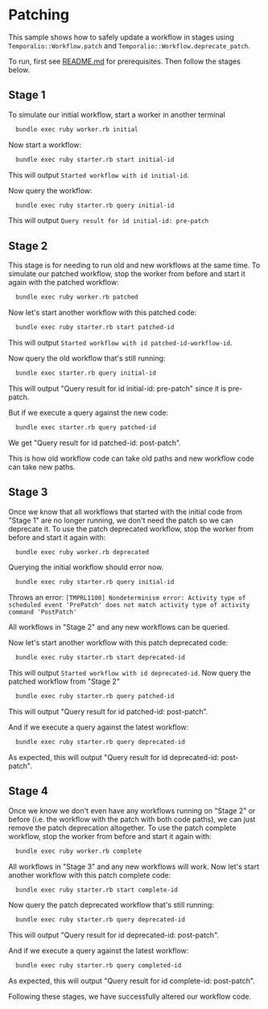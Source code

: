 # Patching

This sample shows how to safely update a workflow in stages using `Temporalio::Workflow.patch` and `Temporalio::Workflow.deprecate_patch`.

To run, first see [README.md](../README.md) for prerequisites. Then follow the stages below.

## Stage 1

To simulate our initial workflow, start a worker in another terminal

```bash
  bundle exec ruby worker.rb initial
```

Now start a workflow:

```bash
  bundle exec ruby starter.rb start initial-id
```

This will output `Started workflow with id initial-id`.

Now query the workflow:

```bash
  bundle exec ruby starter.rb query initial-id
```

This will output `Query result for id initial-id: pre-patch`

## Stage 2

This stage is for needing to run old and new workflows at the same time.
To simulate our patched workflow, stop the worker from before and start it again with the patched workflow:

```bash
  bundle exec ruby worker.rb patched
```

Now let's start another workflow with this patched code:

```bash
  bundle exec ruby starter.rb start patched-id
```

This will output `Started workflow with id patched-id-workflow-id`.

Now query the old workflow that's still running:

```bash
  bundle exec starter.rb query initial-id
```

This will output "Query result for id initial-id: pre-patch" since it is pre-patch.

But if we execute a query against the new code:

```bash
  bundle exec starter.rb query patched-id
```

We get "Query result for id patched-id: post-patch".

This is how old workflow code can take old paths and new workflow code can take new paths.

## Stage 3

Once we know that all workflows that started with the initial code from "Stage 1" are no longer running,
we don't need the patch so we can deprecate it.
To use the patch deprecated workflow, stop the worker from before and start it again with:

```bash
  bundle exec ruby worker.rb deprecated
```

Querying the initial workflow should error now.

```bash
  bundle exec ruby starter.rb query initial-id
```

Throws an error: `[TMPRL1100] Nondeterminism error: Activity type of scheduled event 'PrePatch' does not match activity type of activity command 'PostPatch'`

All workflows in "Stage 2" and any new workflows can be queried.

Now let's start another workflow with this patch deprecated code:

```bash
  bundle exec ruby starter.rb start deprecated-id
```

This will output `Started workflow with id deprecated-id`.
Now query the patched workflow from "Stage 2"

```bash
  bundle exec ruby starter.rb query patched-id
```

This will output "Query result for id patched-id: post-patch".

And if we execute a query against the latest workflow:

```bash
  bundle exec ruby starter.rb query deprecated-id
```

As expected, this will output "Query result for id deprecated-id: post-patch".

## Stage 4

Once we know we don't even have any workflows running on "Stage 2" or before (i.e. the workflow with the patch with both code paths), we can just remove the patch deprecation altogether.
To use the patch complete workflow, stop the worker from before and start it again with:

```bash
  bundle exec ruby worker.rb complete
```

All workflows in "Stage 3" and any new workflows will work.
Now let's start another workflow with this patch complete code:

```bash
  bundle exec ruby starter.rb start complete-id
```

Now query the patch deprecated workflow that's still running:

```bash
  bundle exec ruby starter.rb query deprecated-id
```

This will output "Query result for id deprecated-id: post-patch".

And if we execute a query against the latest workflow:

```bash
  bundle exec ruby starter.rb query completed-id
```

As expected, this will output "Query result for id complete-id: post-patch".

Following these stages, we have successfully altered our workflow code.
